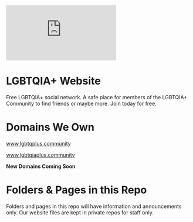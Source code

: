 ![Logo](https://www.lgbtqiaplus.community/image_transcoder.php?o=sys_custom_images&h=7&x=240&y=148)
# LGBTQIA+ Website
Free LGBTQIA+ social network. A safe place for members of the LGBTQIA+ Community to find friends or maybe more. Join today for free.
# Domains We Own
www.lgbtqplus.community

www.lgbtqiaplus.community

**New Domains Coming Soon**
# Folders & Pages in this Repo
Folders and pages in this repo will have information and announcements only. Our website files are kept in private repos for staff only. 

<!--stackedit_data:
eyJoaXN0b3J5IjpbLTE5MjY5Mzg3MjQsLTIwNzc2MjIyMywtND
Q0Nzg5OTE3LDEwNDIzNzM0MTFdfQ==
-->